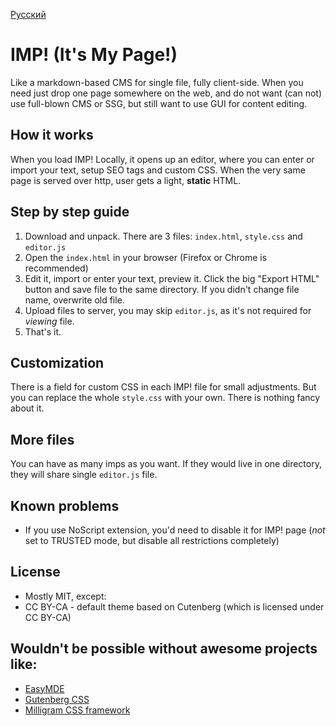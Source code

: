 [Русский](README.ru.md)
# IMP! (It's My Page!)

Like a markdown-based CMS for single file, fully client-side. When you need just drop one page somewhere on the web, and do not want (can not) use full-blown CMS or SSG, but still want to use GUI for content editing.

## How it works

When you load IMP! Locally, it opens up an editor, where you can enter or import your text, setup SEO tags and custom CSS. When the very same page is served over http, user gets a light, **static** HTML. 

## Step by step guide

1. Download and unpack. There are 3 files: `index.html`, `style.css` and `editor.js`
2. Open the `index.html` in your browser (Firefox or Chrome is recommended)
3. Edit it, import or enter your text, preview it. Click the big "Export HTML" button and save file to the same directory. If you didn't change file name, overwrite old file.
4. Upload files to server, you may skip `editor.js`, as it's not required for *viewing* file.
5. That's it.

## Customization

There is a field for custom CSS in each IMP! file for small adjustments. But you can replace the whole `style.css` with your own. There is nothing fancy about it.

## More files

You can have as many imps as you want. If they would live in one directory, they will share single `editor.js` file. 

## Known problems

- If you use NoScript extension, you'd need to disable it for IMP! page (*not* set to TRUSTED mode, but disable all restrictions completely)

## License

- Mostly MIT, except:
- CC BY-CA - default theme based on Cutenberg  (which is licensed under CC BY-CA)


## Wouldn't be possible without awesome projects like:

- [EasyMDE](https://github.com/Ionaru/easy-markdown-editor)
- [Gutenberg CSS](https://matejlatin.github.io/Gutenberg/)
- [Milligram CSS framework](https://milligram.io/)
